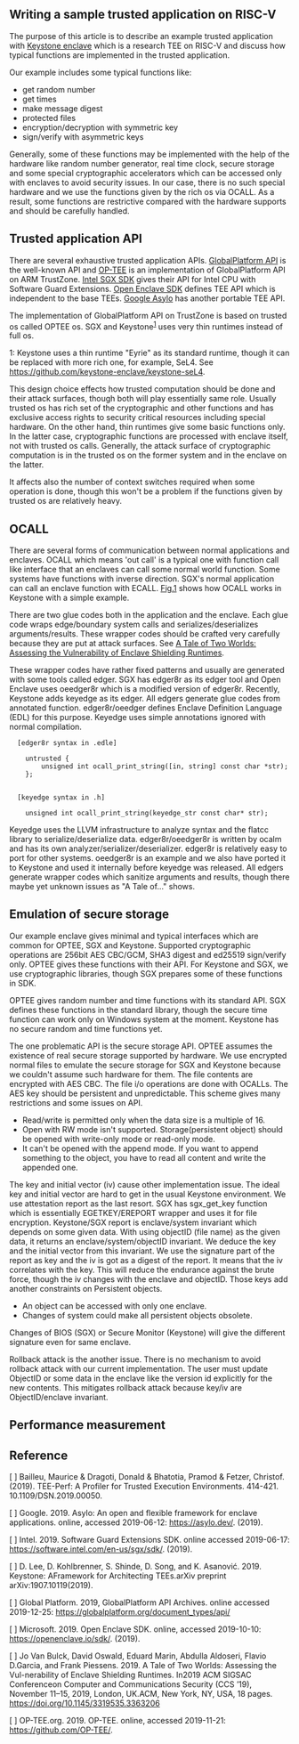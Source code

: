## Writing a sample trusted application on RISC-V

The purpose of this article is to describe an example trusted application with [Keystone enclave](https://keystone-enclave.org/) which is a research TEE on RISC-V and discuss how typical functions are implemented in the trusted application.

Our example includes some typical functions like:

* get random number
* get times
* make message digest
* protected files
* encryption/decryption with symmetric key
* sign/verify with asymmetric keys

Generally, some of these functions may be implemented with the help of the hardware like random number generator, real time clock, secure storage and some special cryptographic accelerators which can be accessed only with enclaves to avoid security issues.
In our case, there is no such special hardware and we use the functions given by the rich os via OCALL. As a result, some functions are restrictive compared with the hardware supports and should be carefully handled.

## Trusted application API

There are several exhaustive trusted application APIs. [GlobalPlatform API](https://globalplatform.org/document_types/api/) is the well-known API and [OP-TEE](https://www.op-tee.org/) is an implementation of GlobalPlatform API on ARM TrustZone.
[Intel SGX SDK](https://software.intel.com/en-us/sgx/sdk) gives their API for Intel CPU with Software Guard Extensions.
[Open Enclave SDK](https://openenclave.io/sdk/) defines TEE API which is independent to the base TEEs.
[Google Asylo](https://asylo.dev/) has another portable TEE API.

The implementation of GlobalPlatform API on TrustZone is based on trusted os called OPTEE os. SGX and Keystone<sup>[1](#myfootnote1)</sup> uses very thin runtimes instead of full os.

<a name="myfootnote1">1</a>: Keystone uses a thin runtime "Eyrie" as its standard runtime, though it can be replaced with more rich one, for example, SeL4. See https://github.com/keystone-enclave/keystone-seL4.

This design choice effects how trusted computation should be done and their attack surfaces, though both will play essentially same role.
Usually trusted os has rich set of the cryptographic and other functions and has exclusive access rights to security critical resources including special hardware. On the other hand, thin runtimes give some basic functions only. In the latter case, cryptographic functions are processed with enclave itself, not with trusted os calls.
Generally, the attack surface of cryptographic computation is in the trusted os on the former system and in the enclave on the latter.

It affects also the number of context switches required when some operation is done, though this won't be a problem if the functions given by trusted os are relatively heavy.

## OCALL

There are several forms of communication between normal applications and enclaves. OCALL which means 'out call' is a typical one with function call like interface that an enclaves can call some normal world function. Some systems have functions with inverse direction. SGX's normal application can call an enclave function with ECALL. [Fig.1](http://192.168.100.100/vc707/junkyard/blob/master/ocall-howto.pdf) shows how OCALL works in Keystone with a simple example.

There are two glue codes both in the application and the enclave.
Each glue code wraps edge/boundary system calls and serializes/deserializes arguments/results. These wrapper codes should be crafted very carefully because they are put at attack surfaces. See [A Tale of Two Worlds: Assessing the Vulnerability of Enclave Shielding Runtimes](https://people.cs.kuleuven.be/~jo.vanbulck/ccs19-tale.pdf).

These wrapper codes have rather fixed patterns and usually are generated with some tools called edger. SGX has edger8r as its edger tool and Open Enclave uses oeedger8r which is a modified version of edger8r. Recently, Keystone adds keyedge as its edger. All edgers generate glue codes from annotated function. edger8r/oeedger defines Enclave Definition Language (EDL) for this purpose. Keyedge uses simple annotations ignored with normal compilation.


```
  [edger8r syntax in .edle]

    untrusted {
        unsigned int ocall_print_string([in, string] const char *str);
    };


  [keyedge syntax in .h]
  
    unsigned int ocall_print_string(keyedge_str const char* str);

```


Keyedge uses the LLVM infrastructure to analyze syntax and the flatcc library to serialize/deserialize data. edger8r/oeedger8r is written by ocalm and has its own analyzer/serializer/deserializer. edger8r is relatively easy to port for other systems. oeedger8r is an example and we also have ported it to Keystone and used it internally before keyedge was released. All edgers generate wrapper codes which sanitize arguments and results, though there maybe yet unknown issues as "A Tale of..." shows.

## Emulation of secure storage

Our example enclave gives minimal and typical interfaces which are common for OPTEE, SGX and Keystone. Supported cryptographic operations are 256bit AES CBC/GCM, SHA3 digest and ed25519 sign/verify only. OPTEE gives these functions with their API. For Keystone and SGX, we use cryptographic libraries, though SGX prepares some of these functions in SDK.

OPTEE gives random number and time functions with its standard API. SGX defines these functions in the standard library, though the secure time function can work only on Windows system at the moment. Keystone has no secure random and time functions yet.

The one problematic API is the secure storage API. OPTEE assumes the existence of real secure storage supported by hardware. We use encrypted normal files to emulate the secure storage for SGX and Keystone because we couldn't assume such hardware for them. The file contents are encrypted with AES CBC. The file i/o operations are done with OCALLs. The AES key should be persistent and unpredictable. This scheme gives many restrictions and some issues on API.

* Read/write is permitted only when the data size is a multiple of 16.
* Open with RW mode isn't supported. Storage(persistent object) should be opened with write-only mode or read-only mode.
* It can't be opened with the append mode. If you want to append something to the object, you have to read all content and write the appended one.

The key and initial vector (iv) cause other implementation issue. The ideal key and initial vector are hard to get in the usual Keystone environment. We use attestation report as the last resort. SGX has sgx_get_key function which is essentially EGETKEY/EREPORT wrapper and uses it for file encryption. Keystone/SGX report is enclave/system invariant which depends on some given data. With using objectID (file name) as the given data, it returns an enclave/system/objectID invariant. We deduce the key and the initial vector from this invariant.
We use the signature part of the report as key and the iv is got as a digest of the report. It means that the iv correlates with the key. This will reduce the endurance against the brute force, though the iv changes with the enclave and objectID.
Those keys add another constraints on Persistent objects. 

* An object can be accessed with only one enclave.
* Changes of system could make all persistent objects obsolete.

Changes of BIOS (SGX) or Secure Monitor (Keystone) will give the different signature even for same enclave.

Rollback attack is the another issue. There is no mechanism to avoid rollback attack with our current implementation. The user must update ObjectID or some data in the enclave like the version id explicitly for the new contents. This mitigates rollback attack because key/iv are ObjectID/enclave invariant.

## Performance measurement







## Reference

[ ] Bailleu, Maurice & Dragoti, Donald & Bhatotia, Pramod & Fetzer, Christof. (2019). TEE-Perf: A Profiler for Trusted Execution Environments. 414-421. 10.1109/DSN.2019.00050.

[ ] Google. 2019. Asylo: An open and flexible framework for enclave applications. online, accessed 2019-06-12: https://asylo.dev/. (2019).

[ ] Intel. 2019. Software Guard Extensions SDK. online accessed 2019-06-17: https://software.intel.com/en-us/sgx/sdk/. (2019).

[ ] D. Lee, D. Kohlbrenner, S. Shinde, D. Song, and K. Asanović. 2019. Keystone: AFramework for Architecting TEEs.arXiv preprint arXiv:1907.10119(2019).

[ ] Global Platform. 2019, GlobalPlatform API Archives. online accessed 2019-12-25: https://globalplatform.org/document_types/api/

[ ] Microsoft. 2019. Open Enclave SDK. online, accessed 2019-10-10: https://openenclave.io/sdk/. (2019).

[ ] Jo Van Bulck, David Oswald, Eduard Marin, Abdulla Aldoseri, Flavio D.Garcia, and Frank Piessens. 2019. A Tale of Two Worlds: Assessing the Vul-nerability of Enclave Shielding Runtimes. In2019 ACM SIGSAC Conferenceon Computer and Communications Security (CCS ’19), November 11–15, 2019, London, UK.ACM, New York, NY, USA, 18 pages. https://doi.org/10.1145/3319535.3363206

[ ] OP-TEE.org. 2019. OP-TEE. online, accessed 2019-11-21: https://github.com/OP-TEE/.

